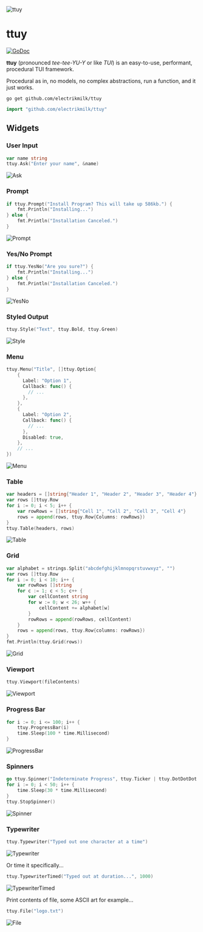 ![ttuy](https://user-images.githubusercontent.com/4368524/192105220-b950d506-7cd0-43da-ae55-6dc13d249dc0.png)

# ttuy

<p>
    <a href="https://pkg.go.dev/github.com/electrikmilk/ttuy?tab=doc"><img src="https://godoc.org/github.com/golang/gddo?status.svg" alt="GoDoc"></a>
</p>

**ttuy** (pronounced _tee-tee-YU-Y_ or like _TUI_) is an easy-to-use, performant, procedural TUI framework.

Procedural as in, no models, no complex abstractions, run a function, and it just works.

```console
go get github.com/electrikmilk/ttuy
```

```go
import "github.com/electrikmilk/ttuy"
```

## Widgets

### User Input

```go
var name string
ttuy.Ask("Enter your name", &name)
```

![Ask](https://user-images.githubusercontent.com/4368524/192031382-ede561d5-bc1c-4939-aab2-87611db8341c.gif)

### Prompt

```go
if ttuy.Prompt("Install Program? This will take up 586kb.") {
	fmt.Println("Installing...")
} else {
	fmt.Println("Installation Canceled.")
}
```

![Prompt](https://user-images.githubusercontent.com/4368524/192075153-653de8e4-ba7b-4294-8dc2-73bcf264c53a.gif)

### Yes/No Prompt

```go
if ttuy.YesNo("Are you sure?") {
	fmt.Println("Installing...")
} else {
	fmt.Println("Installation Canceled.")
}
```

![YesNo](https://user-images.githubusercontent.com/4368524/192075315-f9b87357-94da-4fb5-9184-e292ae941b9d.png)

### Styled Output

```go
ttuy.Style("Text", ttuy.Bold, ttuy.Green)
```

![Style](https://user-images.githubusercontent.com/4368524/192031417-28a22355-fc20-49eb-913a-dcb90155ff07.png)

### Menu

``` go
ttuy.Menu("Title", []ttuy.Option{
    {
      Label: "Option 1",
      Callback: func() {
        // ...
      },
    },
    {
      Label: "Option 2",
      Callback: func() {
        // ...
      },
      Disabled: true,
    },
    // ...
})
```

![Menu](https://user-images.githubusercontent.com/4368524/192031437-b2cf1abe-c7d0-477f-a703-942bc7be290e.gif)

### Table

```go
var headers = []string{"Header 1", "Header 2", "Header 3", "Header 4"}
var rows []ttuy.Row
for i := 0; i < 5; i++ {
	var rowRows = []string{"Cell 1", "Cell 2", "Cell 3", "Cell 4"}
	rows = append(rows, ttuy.Row{Columns: rowRows})
}
ttuy.Table(headers, rows)
```

![Table](https://user-images.githubusercontent.com/4368524/192122215-eaef5af4-e08f-49c3-a401-9c515655dc34.png)

### Grid

```go
var alphabet = strings.Split("abcdefghijklmnopqrstuvwxyz", "")
var rows []ttuy.Row
for i := 0; i < 10; i++ {
	var rowRows []string
	for c := 1; c < 5; c++ {
		var cellContent string
		for w := 0; w < 26; w++ {
			cellContent += alphabet[w]
		}
		rowRows = append(rowRows, cellContent)
	}
	rows = append(rows, ttuy.Row{columns: rowRows})
}
fmt.Println(ttuy.Grid(rows))
```

![Grid](https://user-images.githubusercontent.com/4368524/193421608-71051c8d-8f77-4cd8-b1c6-ff685d41b46b.png)

### Viewport

```go
ttuy.Viewport(fileContents)
```

![Viewport](https://user-images.githubusercontent.com/4368524/192436746-c354968e-0094-4ca9-8f3c-2e0dbb4fc11b.gif)

### Progress Bar

```go
for i := 0; i <= 100; i++ {
    ttuy.ProgressBar(i)
    time.Sleep(100 * time.Millisecond)
}
```

![ProgressBar](https://user-images.githubusercontent.com/4368524/192673338-dbe6de5e-7225-4456-9a86-27bdd2702a33.gif)

### Spinners

```go
go ttuy.Spinner("Indeterminate Progress", ttuy.Ticker | ttuy.DotDotDot | ttuy.Throbber | ttuy.Blinker)
for i := 0; i < 50; i++ {
    time.Sleep(30 * time.Millisecond)
}
ttuy.StopSpinner()
```

![Spinner](https://user-images.githubusercontent.com/4368524/192109402-bc6691f9-e988-44de-b249-2c2b0f9a7bd0.png)

### Typewriter

```go
ttuy.Typewriter("Typed out one character at a time")
```

![Typewriter](https://user-images.githubusercontent.com/4368524/192031967-2643fbef-7290-4c0c-8f8e-e538f806472b.gif)

Or time it specifically...

```go
ttuy.TypewriterTimed("Typed out at duration...", 1000)
```

![TypewriterTimed](https://user-images.githubusercontent.com/4368524/192031989-fbb7b350-ddf0-4c84-897e-630e91e292df.gif)

Print contents of file, some ASCII art for example...
```go
ttuy.File("logo.txt")
```

![File](https://user-images.githubusercontent.com/4368524/192108479-306d0f11-b3f9-406b-86e6-e7ce4fde66f2.png)
